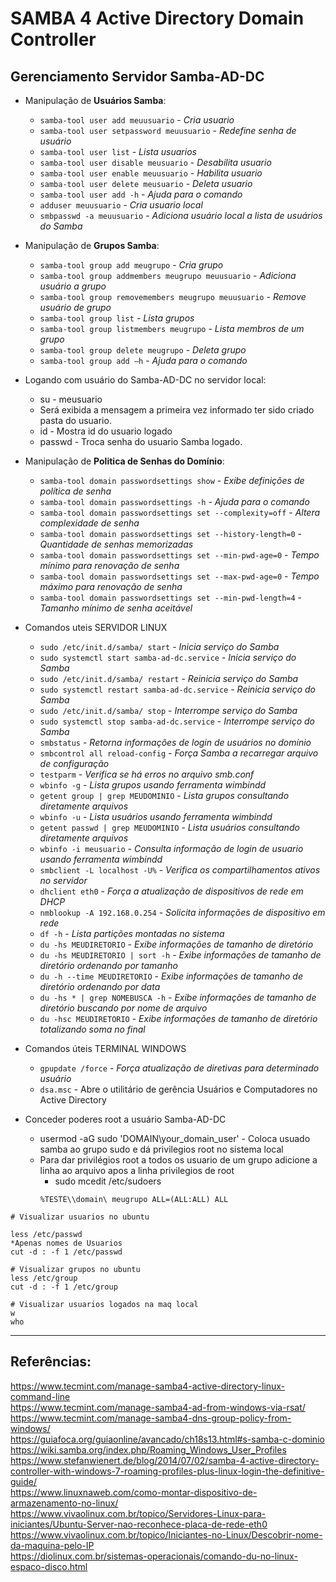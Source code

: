 # SAMBA 4 Active Directory Domain Controller  
## Gerenciamento Servidor Samba-AD-DC

* Manipulação de **Usuários Samba**:
  * `samba-tool user add meuusuario`  - *Cria usuario*
  * `samba-tool user setpassword meuusuario` - *Redefine senha de usuário*
  * `samba-tool user list`  - *Lista usuarios*
  * `samba-tool user disable meusuario` - *Desabilita usuario*
  * `samba-tool user enable meuusuario` - *Habilita usuario*
  * `samba-tool user delete meusuario`  - *Deleta usuario*
  * `samba-tool user add -h`  - *Ajuda para o comando*
  * `adduser meuusuario` - *Cria usuario local*
  * `smbpasswd -a meuusuario` - *Adiciona usuário local a lista de usuários do Samba*

* Manipulação de **Grupos Samba**:
  * `samba-tool group add meugrupo` - *Cria grupo* 
  * `samba-tool group addmembers meugrupo meuusuario` - *Adiciona usuário a grupo*
  * `samba-tool group removemembers meugrupo meuusuario` - *Remove usuário de grupo*
  * `samba-tool group list` - *Lista grupos*
  * `samba-tool group listmembers meugrupo` - *Lista membros de um grupo*
  * `samba-tool group delete meugrupo` - *Deleta grupo*
  * `samba-tool group add –h` - *Ajuda para o comando*  

* Logando com usuário do Samba-AD-DC no servidor local:
  * su - meusuario
  * Será exibida a mensagem a primeira vez informado ter sido criado pasta do usuario. 
  * id - Mostra id do usuario logado
  * passwd - Troca senha do usuario Samba logado.

* Manipulação de **Politica de Senhas do Domínio**:
  * `samba-tool domain passwordsettings show` - *Exibe definições de política de senha*
  * `samba-tool domain passwordsettings -h` - *Ajuda para o comando*
  * `samba-tool domain passwordsettings set --complexity=off` - *Altera complexidade de senha*
  * `samba-tool domain passwordsettings set --history-length=0` - *Quantidade de senhas memorizadas*
  * `samba-tool domain passwordsettings set --min-pwd-age=0` - *Tempo mínimo para renovação de senha*
  * `samba-tool domain passwordsettings set --max-pwd-age=0` - *Tempo máximo para renovação de senha*
  * `samba-tool domain passwordsettings set --min-pwd-length=4` - *Tamanho mínimo de senha aceitável*

* Comandos uteis SERVIDOR LINUX
  * `sudo /etc/init.d/samba/ start` - *Inicia serviço do Samba*
  * `sudo systemctl start samba-ad-dc.service` - *Inicia serviço do Samba*
  * `sudo /etc/init.d/samba/ restart`  - *Reinicia serviço do Samba*
  * `sudo systemctl restart samba-ad-dc.service` - *Reinicia serviço do Samba*
  * `sudo /etc/init.d/samba/ stop` - *Interrompe serviço do Samba*
  * `sudo systemctl stop samba-ad-dc.service` - *Interrompe serviço do Samba*
  * `smbstatus` - *Retorna informações de login de usuários no domínio*
  * `smbcontrol all reload-config` - *Força Samba a recarregar arquivo de configuração*
  * `testparm` - *Verifica se há erros no arquivo smb.conf*
  * `wbinfo -g` - *Lista grupos usando ferramenta wimbindd*
  * `getent group | grep MEUDOMINIO` - *Lista grupos consultando diretamente arquivos*
  * `wbinfo -u` - *Lista usuários usando ferramenta wimbindd*
  * `getent passwd | grep MEUDOMINIO` - *Lista usuários consultando diretamente arquivos*
  * `wbinfo -i meusuario` - *Consulta informação de login de usuario usando ferramenta wimbindd*
  * `smbclient -L localhost -U%` - *Verifica os compartilhamentos ativos no servidor* 
  * `dhclient eth0` - *Força a atualização de dispositivos de rede em DHCP*
  * `nmblookup -A 192.168.0.254` - *Solicita informações de dispositivo em rede*
  * `df -h` - *Lista partições montadas no sistema*
  * `du -hs MEUDIRETORIO` - *Exibe informações de tamanho de diretório*
  * `du -hs MEUDIRETORIO | sort -h` - *Exibe informações de tamanho de diretório ordenando por tamanho*
  * `du -h --time MEUDIRETORIO` - *Exibe informações de tamanho de diretório ordenando por data*
  * `du -hs * | grep NOMEBUSCA -h` - *Exibe informações de tamanho de diretório buscando por nome de arquivo*
  * `du -hsc MEUDIRETORIO` - *Exibe informações de tamanho de diretório totalizando soma no final*

* Comandos úteis TERMINAL WINDOWS
  * `gpupdate /force` - *Força atualização de diretivas para determinado usuário*
  * `dsa.msc` - Abre o utilitário de gerência Usuários e Computadores no Active Directory 

* Conceder poderes root a usuário Samba-AD-DC
  * usermod -aG sudo 'DOMAIN\your_domain_user' - Coloca usuado samba ao grupo sudo e dá privilegios root no sistema local
  * Para dar privilégios root a todos os usuario de um grupo adicione a linha ao arquivo apos a linha privilegios de root
    * sudo mcedit /etc/sudoers
     ~~~
     %TESTE\\domain\ meugrupo ALL=(ALL:ALL) ALL
     ~~~
~~~
# Visualizar usuarios no ubuntu

less /etc/passwd
*Apenas nomes de Usuarios
cut -d : -f 1 /etc/passwd

# Visualizar grupos no ubuntu
less /etc/group
cut -d : -f 1 /etc/group

# Visualizar usuarios logados na maq local
w
who
~~~
--------------
## Referências:
https://www.tecmint.com/manage-samba4-active-directory-linux-command-line  
https://www.tecmint.com/manage-samba4-ad-from-windows-via-rsat/  
https://www.tecmint.com/manage-samba4-dns-group-policy-from-windows/  
https://guiafoca.org/guiaonline/avancado/ch18s13.html#s-samba-c-dominio  
https://wiki.samba.org/index.php/Roaming_Windows_User_Profiles  
https://www.stefanwienert.de/blog/2014/07/02/samba-4-active-directory-controller-with-windows-7-roaming-profiles-plus-linux-login-the-definitive-guide/  
https://www.linuxnaweb.com/como-montar-dispositivo-de-armazenamento-no-linux/  
https://www.vivaolinux.com.br/topico/Servidores-Linux-para-iniciantes/Ubuntu-Server-nao-reconhece-placa-de-rede-eth0  
https://www.vivaolinux.com.br/topico/Iniciantes-no-Linux/Descobrir-nome-da-maquina-pelo-IP  
https://diolinux.com.br/sistemas-operacionais/comando-du-no-linux-espaco-disco.html  




